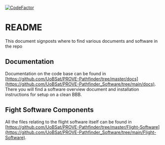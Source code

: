 [![CodeFactor](https://www.codefactor.io/repository/github/uobsat/prove-pathfinder/badge?s=0928cd1eb648d6ee3723ec355ebd822e1d2272dc)](https://www.codefactor.io/repository/github/uobsat/prove-pathfinder)

# README
This document signposts where to find various documents and software in the repo

## Documentation
Documentation on the code base can be found in 
[https://github.com/UoBSat/PROVE-Pathfinder/tree/master/docs](https://github.com/UoBSat/PROVE-Pathfinder_Software/tree/main/docs). There you will find a software overview 
document and installation instructions for setup on a clean BBB.

## Fight Software Components
All the files relating to the flight software itself can be found in 
[https://github.com/UoBSat/PROVE-Pathfinder/tree/master/Flight-Software](https://github.com/UoBSat/PROVE-Pathfinder_Software/tree/main/Flight-Software).
